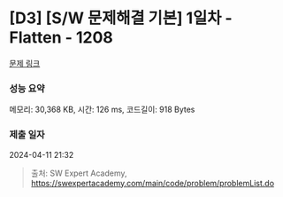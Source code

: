 # [D3] [S/W 문제해결 기본] 1일차 - Flatten - 1208 

[문제 링크](https://swexpertacademy.com/main/code/problem/problemDetail.do?contestProbId=AV139KOaABgCFAYh) 

### 성능 요약

메모리: 30,368 KB, 시간: 126 ms, 코드길이: 918 Bytes

### 제출 일자

2024-04-11 21:32



> 출처: SW Expert Academy, https://swexpertacademy.com/main/code/problem/problemList.do